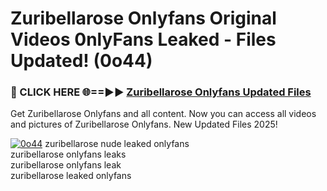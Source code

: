 # Zuribellarose Onlyfans Original Videos 0nlyFans Leaked - Files Updated! (0o44)

<h3>🔴 CLICK HERE 🌐==►► <a href="https://tinyurl.com/2wckxsce" rel="nofollow">Zuribellarose Onlyfans Updated Files</a></h3>

Get Zuribellarose Onlyfans and all content. Now you can access all videos and pictures of Zuribellarose Onlyfans. New Updated Files 2025!

[![0o44](https://i.imgur.com/AFduVYN.gif)](https://tinyurl.com/2wckxsce)
zuribellarose nude leaked onlyfans<br>
zuribellarose onlyfans leaks<br>
zuribellarose onlyfans leak<br>
zuribellarose leaked onlyfans